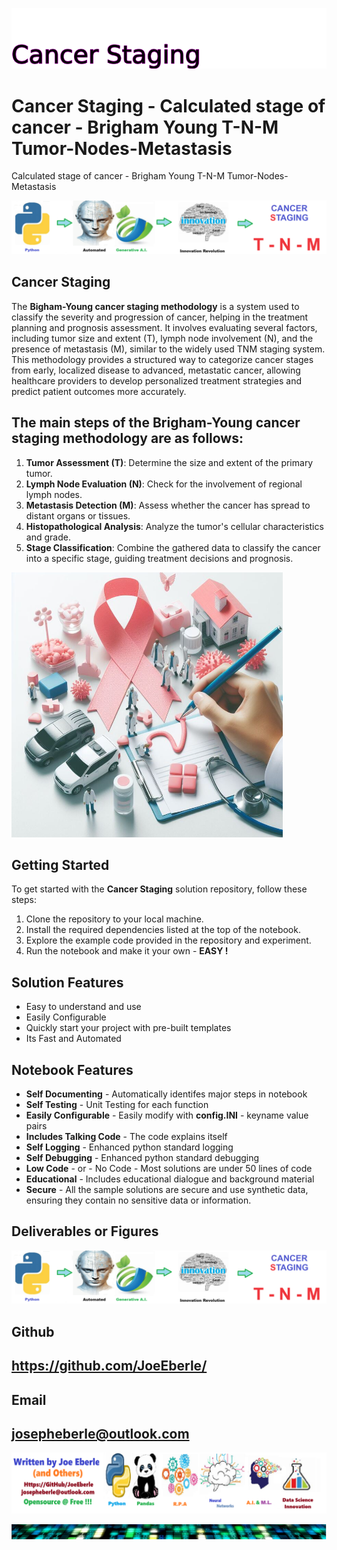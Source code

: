 
![Image image_filename](solution_sign.png)

# Cancer Staging - Calculated stage of cancer - Brigham Young T-N-M  Tumor-Nodes-Metastasis
Calculated stage of cancer - Brigham Young T-N-M  Tumor-Nodes-Metastasis

![Image image_filename](code.png)

## Cancer Staging

The **Bigham-Young cancer staging methodology** is a system used to classify the severity and progression of cancer, helping in the treatment planning and prognosis assessment. It involves evaluating several factors, including tumor size and extent (T), lymph node involvement (N), and the presence of metastasis (M), similar to the widely used TNM staging system. This methodology provides a structured way to categorize cancer stages from early, localized disease to advanced, metastatic cancer, allowing healthcare providers to develop personalized treatment strategies and predict patient outcomes more accurately.

## The main steps of the Brigham-Young cancer staging methodology are as follows:

1. **Tumor Assessment (T)**: Determine the size and extent of the primary tumor.
2. **Lymph Node Evaluation (N)**: Check for the involvement of regional lymph nodes.
3. **Metastasis Detection (M)**: Assess whether the cancer has spread to distant organs or tissues.
4. **Histopathological Analysis**: Analyze the tumor's cellular characteristics and grade.
5. **Stage Classification**: Combine the gathered data to classify the cancer into a specific stage, guiding treatment decisions and prognosis.


![Image image_filename](sample.png)

## Getting Started
To get started with the **Cancer Staging** solution repository, follow these steps:
1. Clone the repository to your local machine.
2. Install the required dependencies listed at the top of the notebook.
3. Explore the example code provided in the repository and experiment.
4. Run the notebook and make it your own - **EASY !**
    
## Solution Features
- Easy to understand and use  
- Easily Configurable 
- Quickly start your project with pre-built templates
- Its Fast and Automated

## Notebook Features
- **Self Documenting** - Automatically identifes major steps in notebook 
- **Self Testing** - Unit Testing for each function
- **Easily Configurable** - Easily modify with **config.INI** - keyname value pairs
- **Includes Talking Code** - The code explains itself 
- **Self Logging** - Enhanced python standard logging   
- **Self Debugging** - Enhanced python standard debugging
- **Low Code** - or - No Code  - Most solutions are under 50 lines of code
- **Educational** - Includes educational dialogue and background material
- **Secure** - All the sample solutions are secure and use synthetic data, ensuring they contain no sensitive data or information.
    
## Deliverables or Figures
 ![additional_image](cancer_staging.png)  <br>
    

## Github    
## https://github.com/JoeEberle/ 

## Email 
## josepheberle@outlook.com 

    
![Developer](developer.png)

![Brand](brand.png)
    